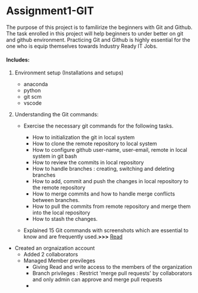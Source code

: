 # Assignment1-GIT


The purpose of this project is to familirize the beginners with Git and Github. The task enrolled in this project will help beginners to under better on git and github environment. Practicing Git and Github is highly essential for the one who is equip themselves towards Industry Ready IT Jobs.

#### Includes:
1. Environment setup (Installations and setups)   
     - anaconda
     - python
     - git scm
     - vscode

2. Understanding the Git commands:
     - Exercise the necessary git commands for the following tasks.
        - How to initialization the git in local system
        - How to clone the remote repository to local system
        - How to configure github user-name, user-email, remote in local system in git bash
        - How to review the commits in local repository
        - How to handle branches : creating, switching and deleting branches
        - How to add, commit and push the changes in local repository to the remote repository
        - How to merge commits and how to handle merge conflicts between branches.
        - How to pull the commits from remote repository and merge them into the local repository
        - How to stash the changes.

     - Explained 15 Git commands with screenshots which are essential to know and are frequently used.**>>>** [Read](https://github.com/sujitha-testorg/Assignment1-GIT/blob/main/Task1_gitcommands.md)
 
 - Created an orgnaization account
    - Added 2 collaborators
    - Managed Member previleges
        - Giving Read and write access to the members of the organization
        - Branch privileges : Restrict 'merge pull requests' by collaborators and only admin can approve and merge pull requests
        - 
